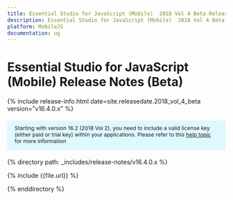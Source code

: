```yaml
---
title: Essential Studio for JavaScript (Mobile)  2018 Vol 4 Beta Release Notes  
description: Essential Studio for JavaScript (Mobile)  2018 Vol 4 Beta Release Notes  
platform: MobileJS
documentation: ug
---
```


# Essential Studio for JavaScript (Mobile)  Release Notes (Beta) 

{% include release-info.html date=site.releasedate.2018_vol_4_beta  version="v16.4.0.x" %} 

<style>
#license {
    font-size: .88em!important;
margin-top: 1.5em;     margin-bottom: 1.5em;
    background-color: #def8ff;
    padding: 10px 17px 14px;
}
</style>

<div id="license">
Starting with version 16.2 (2018 Vol 2), you need to include a valid license key (either paid or trial key) within your applications. 
Please refer to this <a href="/common/essential-studio/licensing/license-key">help topic</a> for more information 
</div>


{% directory path: _includes/release-notes/v16.4.0.x %}

{% include {{file.url}} %}

{% enddirectory %}